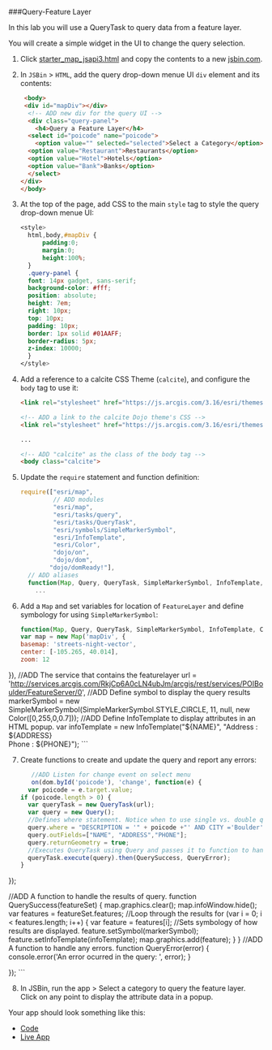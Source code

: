 ###Query-Feature Layer

In this lab you will use a QueryTask to query data from a feature layer.

You will create a simple widget in the UI to change the query selection.

1. Click [starter_map_jsapi3.html](src/starter_map_jsapi3.html) and copy the contents to a new [jsbin.com](http://jsbin.com).

2. In `JSBin` > `HTML`, add the query drop-down menue UI `div` element and its contents:

    ```html
     <body>
     <div id="mapDiv"></div>
      <!-- ADD new div for the query UI -->
      <div class="query-panel">
        <h4>Query a Feature Layer</h4>
      <select id="poicode" name="poicode">
        <option value="" selected="selected">Select a Category</option>
      <option value="Restaurant">Restaurants</option>
      <option value="Hotel">Hotels</option>
      <option value="Bank">Banks</option>
      </select>
    </div>
    </body>
    ```

3. At the top of the page, add CSS to the main `style` tag to style the query drop-down menue UI:

    ```CSS
    <style>
      html,body,#mapDiv {
          padding:0;
          margin:0;
          height:100%;
      }
      .query-panel {
      font: 14px gadget, sans-serif;
      background-color: #fff;
      position: absolute;
      height: 7em;
      right: 10px;
      top: 10px;
      padding: 10px;
      border: 1px solid #01AAFF;
      border-radius: 5px;
      z-index: 10000;
      }
    </style>
    ```

4. Add a reference to a calcite CSS Theme (`calcite`), and configure the `body` tag to use it:

    ```HTML
    <link rel="stylesheet" href="https://js.arcgis.com/3.16/esri/themes/calcite/dijit/calcite.css">

    <!-- ADD a link to the calcite Dojo theme's CSS -->
    <link rel="stylesheet" href="https://js.arcgis.com/3.16/esri/themes/calcite/esri/esri.css">

    ...

    <!-- ADD "calcite" as the class of the body tag -->
    <body class="calcite">
    ```

5. Update the `require` statement and function definition:

    ```javascript
    require(["esri/map",
             // ADD modules
             "esri/map",
             "esri/tasks/query",
             "esri/tasks/QueryTask",
             "esri/symbols/SimpleMarkerSymbol",
             "esri/InfoTemplate",
             "esri/Color",
             "dojo/on",
             "dojo/dom",
            "dojo/domReady!"],
      // ADD aliases
      function(Map, Query, QueryTask, SimpleMarkerSymbol, InfoTemplate, Color, on, dom) {
        ...
    ```

6. Add a `Map` and set variables for location of `FeatureLayer` and define symbology for using `SimpleMarkerSymbol`:

    ```javascript
    function(Map, Query, QueryTask, SimpleMarkerSymbol, InfoTemplate, Color, on, dom) {
   var map = new Map('mapDiv', {
    basemap: 'streets-night-vector',
    center: [-105.265, 40.014],
    zoom: 12
  }),
  //ADD The service that contains the featurelayer
  url = 'http://services.arcgis.com/RkjCp6A0cLN4ubJm/arcgis/rest/services/POIBoulder/FeatureServer/0',
  //ADD Define symbol to display the query results
  markerSymbol = new SimpleMarkerSymbol(SimpleMarkerSymbol.STYLE_CIRCLE, 11, null, new Color([0,255,0,0.7]));
  //ADD Define InfoTemplate to display attributes in an HTML popup.
  var infoTemplate = new InfoTemplate("${NAME}", "Address : ${ADDRESS}<br/>Phone : ${PHONE}");
    ```

7. Create functions to create and update the query and report any errors:

    ```javascript
       //ADD Listen for change event on select menu 
       on(dom.byId('poicode'), 'change', function(e) {
      var poicode = e.target.value;
    if (poicode.length > 0) {
      var queryTask = new QueryTask(url);
      var query = new Query();
      //Defines where statement. Notice when to use single vs. double quotes.
      query.where = "DESCRIPTION = '" + poicode +"' AND CITY ='Boulder'";
      query.outFields=["NAME", "ADDRESS","PHONE"];
      query.returnGeometry = true;
      //Executes QueryTask using Query and passes it to function to handle results or error.
      queryTask.execute(query).then(QuerySuccess, QueryError);
    }
  });
  
  //ADD A function to handle the results of query.
  function QuerySuccess(featureSet) {
    map.graphics.clear();
    map.infoWindow.hide();
    var features = featureSet.features;
    //Loop through the results
    for (var i = 0; i < features.length; i++) {
      var feature = features[i];
      //Sets symbology of how results are displayed.
      feature.setSymbol(markerSymbol);
      feature.setInfoTemplate(infoTemplate);
      map.graphics.add(feature);
    }
  }
  //ADD A function to handle any errors.
  function QueryError(error) {
    console.error('An error ocurred in the query: ', error);
  }

});
    ```

8. In JSBin, run the app > Select a category to query the feature layer. Click on any point to display the attribute data in a popup.

Your app should look something like this:
* [Code](src/query_feature_layer_jsapi.html)
* [Live App](http://esri.github.io/geodev-hackerlabs/develop/jsapi3/src/query_feature_layer_jsapi.html)